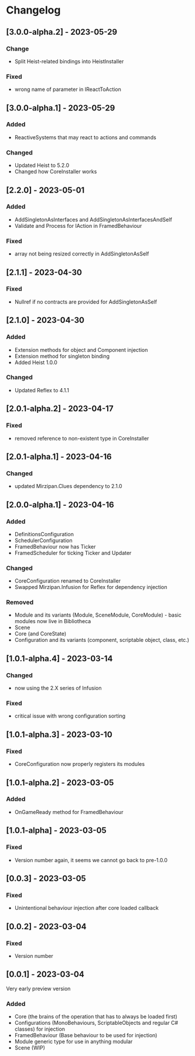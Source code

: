 # Changelog

## [3.0.0-alpha.2] - 2023-05-29

### Change
- Split Heist-related bindings into HeistInstaller

### Fixed
- wrong name of parameter in IReactToAction

## [3.0.0-alpha.1] - 2023-05-29

### Added
- ReactiveSystems that may react to actions and commands

### Changed
- Updated Heist to 5.2.0
- Changed how CoreInstaller works

## [2.2.0] - 2023-05-01

### Added
- AddSingletonAsInterfaces and AddSingletonAsInterfacesAndSelf
- Validate and Process for IAction in FramedBehaviour

### Fixed
- array not being resized correctly in AddSingletonAsSelf

## [2.1.1] - 2023-04-30

### Fixed
- Nullref if no contracts are provided for AddSingletonAsSelf

## [2.1.0] - 2023-04-30

### Added
- Extension methods for object and Component injection
- Extension method for singleton binding 
- Added Heist 1.0.0

### Changed
- Updated Reflex to 4.1.1

## [2.0.1-alpha.2] - 2023-04-17

### Fixed
- removed reference to non-existent type in CoreInstaller 

## [2.0.1-alpha.1] - 2023-04-16

### Changed
- updated Mirzipan.Clues dependency to 2.1.0

## [2.0.0-alpha.1] - 2023-04-16

### Added
- DefinitionsConfiguration
- SchedulerConfiguration
- FramedBehaviour now has Ticker
- FramedScheduler for ticking Ticker and Updater

### Changed
- CoreConfiguration renamed to CoreInstaller
- Swapped Mirzipan.Infusion for Reflex for dependency injection

### Removed
- Module and its variants (Module, SceneModule, CoreModule) - basic modules now live in Bibliotheca
- Scene
- Core (and CoreState)
- Configuration and its variants (component, scriptable object, class, etc.)

## [1.0.1-alpha.4] - 2023-03-14

### Changed
- now using the 2.X series of Infusion

### Fixed
- critical issue with wrong configuration sorting

## [1.0.1-alpha.3] - 2023-03-10

### Fixed
- CoreConfiguration now properly registers its modules

## [1.0.1-alpha.2] - 2023-03-05

### Added
- OnGameReady method for FramedBehaviour

## [1.0.1-alpha] - 2023-03-05

### Fixed
- Version number again, it seems we cannot go back to pre-1.0.0

## [0.0.3] - 2023-03-05

### Fixed
- Unintentional behaviour injection after core loaded callback

## [0.0.2] - 2023-03-04

### Fixed
- Version number

## [0.0.1] - 2023-03-04
Very early preview version

### Added
- Core (the brains of the operation that has to always be loaded first)
- Configurations (MonoBehaviours, ScriptableObjects and regular C# classes) for injection
- FramedBehaviour (Base behaviour to be used for injection)
- Module generic type for use in anything modular
- Scene (WIP)